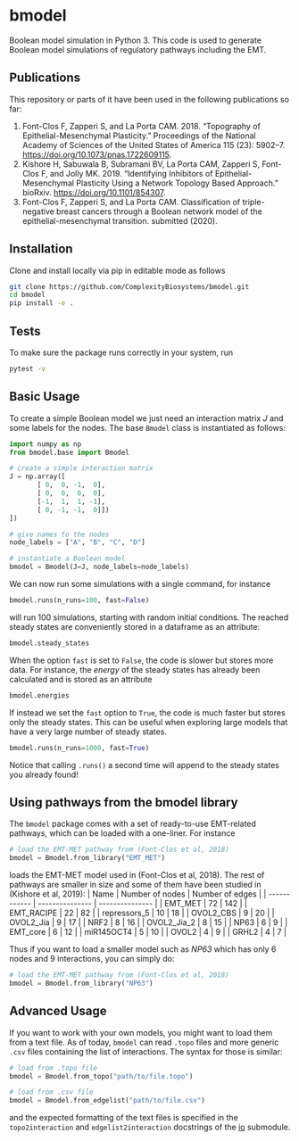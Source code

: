 # bmodel
Boolean model simulation in Python 3. This code is used to generate Boolean model simulations of regulatory pathways including the EMT.

## Publications
This repository or parts of it have been used in the following publications so far:

1. Font-Clos F, Zapperi S, and La Porta CAM. 2018. “Topography of Epithelial-Mesenchymal Plasticity.” Proceedings of the National Academy of Sciences of the United States of America 115 (23): 5902–7. https://doi.org/10.1073/pnas.1722609115.
2. Kishore H, Sabuwala B, Subramani BV, La Porta CAM, Zapperi S, Font-Clos F, and Jolly MK. 2019. “Identifying Inhibitors of Epithelial-Mesenchymal Plasticity Using a Network Topology Based Approach.” bioRxiv. https://doi.org/10.1101/854307. 
3. Font-Clos F, Zapperi S, and La Porta CAM. Classification of triple-negative breast cancers through a Boolean network model of the epithelial-mesenchymal transition.
submitted (2020).

## Installation
Clone and install locally via pip in editable mode as follows
```bash
git clone https://github.com/ComplexityBiosystems/bmodel.git
cd bmodel
pip install -e .
```

## Tests
To make sure the package runs correctly in your system, run
```bash
pytest -v
```

## Basic Usage
To create a simple Boolean model we just need an interaction matrix $J$ and some labels for the nodes. The base `Bmodel` class is instantiated as follows:
```python
import numpy as np
from bmodel.base import Bmodel

# create a simple interaction matrix
J = np.array([
       [ 0,  0, -1,  0],
       [ 0,  0,  0,  0],
       [-1,  1,  1, -1],
       [ 0, -1, -1,  0]])
])

# give names to the nodes
node_labels = ["A", "B", "C", "D"]

# instantiate a Boolean model
bmodel = Bmodel(J=J, node_labels=node_labels)
```
We can now run some simulations with a single command, for instance
```python
bmodel.runs(n_runs=100, fast=False)
```
will run 100 simulations, starting with random initial conditions. The reached steady states are conveniently stored in a dataframe as an attribute:
```python
bmodel.steady_states
```

When the option `fast` is set to `False`, the code is slower but stores more data. For instance, the *energy* of the steady states has already been calculated and is stored as an attribute

```python
bmodel.energies
```
If instead we set the `fast` option to `True`, the code is much faster but stores only the steady states. This can be useful when exploring large models that have a very large number of steady states. 

```python
bmodel.runs(n_runs=1000, fast=True)
```

Notice that calling `.runs()` a second time will append to the steady states you already found!

## Using pathways from the bmodel library
The `bmodel` package comes with a set of ready-to-use EMT-related pathways, which can be loaded with a one-liner. For instance
```python
# load the EMT-MET pathway from (Font-Clos et al, 2018)
bmodel = Bmodel.from_library("EMT_MET")
```
loads the EMT-MET model used in (Font-Clos et al, 2018). The rest of pathways are smaller in size and some of them have been studied in (Kishore et al, 2019):
| Name         | Number of nodes | Number of edges |
| ------------ | --------------- | --------------- |
| EMT_MET      | 72              | 142             |
| EMT_RACIPE   | 22              | 82              |
| repressors_5 | 10              | 18              |
| OVOL2_CBS    | 9               | 20              |
| OVOL2_Jia    | 9               | 17              |
| NRF2         | 8               | 16              |
| OVOL2_Jia_2  | 8               | 15              |
| NP63         | 6               | 9               |
| EMT_core     | 6               | 12              |
| miR145OCT4   | 5               | 10              |
| OVOL2        | 4               | 9               |
| GRHL2        | 4               | 7               |

Thus if you want to load a smaller model such as *NP63* which has only 6 nodes and 9 interactions, you can simply do:

```python
# load the EMT-MET pathway from (Font-Clos et al, 2018)
bmodel = Bmodel.from_library("NP63")
```


## Advanced Usage
If you want to work with your own models, you might want to load them from a text file. As of today, `bmodel` can read `.topo` files and more generic `.csv` files containing the list of interactions. The syntax for those is similar:

```python
# load from .topo file
bmodel = Bmodel.from_topo("path/to/file.topo")

# load from .csv file
bmodel = Bmodel.from_edgelist("path/to/file.csv")
```
and the expected formatting of the text files is specified in the `topo2interaction` and `edgelist2interaction` docstrings of the [io](bmodel/io.py) submodule.

